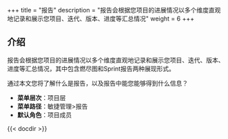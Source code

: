 ﻿+++
title = "报告"
description = "报告会根据您项目的进展情况以多个维度直观地记录和展示您项目、迭代、版本、进度等汇总情况"
weight = 6
+++

## 介绍

报告会根据您项目的进展情况以多个维度直观地记录和展示您项目、迭代、版本、进度等汇总情况，其中包含燃尽图和Sprint报告两种展现形式。

通过本文您将了解什么是报告，以及报告中能您能够得到什么信息？

- **菜单层次**：项目层
- **菜单路径**：敏捷管理>报告
- **默认角色**：项目成员

{{< docdir >}}